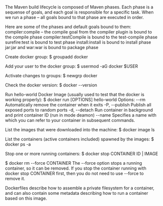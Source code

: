 The Maven build lifecycle is composed of Maven phases. Each phase is a sequense of goals, and each goal is responsible for a specific task.
When we run a phase – all goals bound to that phase are executed in order.

Here are some of the phases and default goals bound to them:
	compiler:compile – the compile goal from the compiler plugin is bound to the compile phase
	compiler:testCompile is bound to the test-compile phase
	surefire:test is bound to test phase
	install:install is bound to install phase
	jar:jar and war:war is bound to package phase


Create docker group:
$ groupadd docker

Add your user to the docker group:
$ usermod -aG docker $USER

Activate changes to groups:
$ newgrp docker

Check the docker version:
$ docker --version

Run hello-world Docker Image (usually used to test that the docker is working properly):
$ docker run [OPTIONS] hello-world
Options:
 --rm 			Automatically remove the container when it exits
 -P, --publish		Publish all exposed ports to random ports
 -d, --detach		Run container in background and print container ID (run in mode deamon)
 --name		Specifies a name with which you can refer to your container in subsequent commands.

List the images that were downloaded into the machine:
$ docker image ls

List the containers (active containers included) spawned by the images:
$ docker ps -a

Stop one or more running containers:
$ docker stop CONTAINER ID | IMAGE

$ docker rm --force CONTAINER
The --force option stops a running container, so it can be removed. If you stop the container running with docker stop CONTAINER first, then you do not need to use --force to remove it.

Dockerfiles describe how to assemble a private filesystem for a container, and can also contain some metadata describing how to run a container based on this image.
